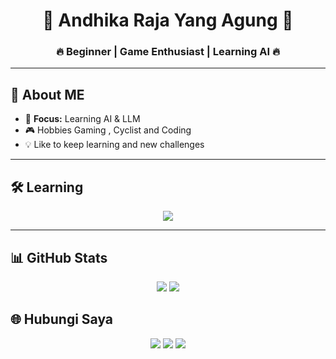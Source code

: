 <h1 align="center">👑 Andhika Raja Yang Agung 👑</h1>
<h3 align="center">🔥 Beginner | Game Enthusiast | Learning AI 🔥</h3>

---

## 🌟 About ME
- 🎯 **Focus:** Learning AI & LLM 
- 🎮 Hobbies Gaming , Cyclist and Coding
- 💡 Like to keep learning and new challenges


---

## 🛠 Learning
<p align="center">
  <img src="https://skillicons.dev/icons?i=python,dart,github,html,css" />
</p>

---

## 📊 GitHub Stats
<p align="center">
  <img src="https://github-readme-stats.vercel.app/api?username=USERNAME&show_icons=true&theme=tokyonight" />
  <img src="https://github-readme-streak-stats.herokuapp.com/?user=USERNAME&theme=tokyonight" />
</p>


## 🌐 Hubungi Saya
<p align="center">
  <a href="[https://instagram.com/USERNAME](https://www.instagram.com/goops_soup/)"><img src="https://img.shields.io/badge/Instagram-E4405F?style=for-the-badge&logo=instagram&logoColor=white"></a>
  <a href="[https://www.linkedin.com/in/USERNAME](https://www.linkedin.com/in/andhika-dwi-wiratmoko-60453437a/)"><img src="https://img.shields.io/badge/LinkedIn-0077B5?style=for-the-badge&logo=linkedin&logoColor=white"></a>
  <a href="mailto:thoughblud@gmail.com"><img src="https://img.shields.io/badge/Email-D14836?style=for-the-badge&logo=gmail&logoColor=white"></a>
</p>
